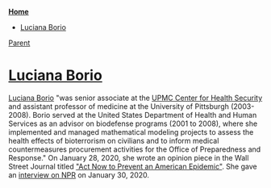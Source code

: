<!-- START doctoc generated TOC please keep comment here to allow auto update -->
<!-- DON'T EDIT THIS SECTION, INSTEAD RE-RUN doctoc TO UPDATE -->
**[Home](#pages/blog/cv19/index)**

- [Luciana Borio](#luciana-borio)

<!-- END doctoc generated TOC please keep comment here to allow auto update -->

[Parent](#pages/blog/cv19/people/index)

# [Luciana Borio](https://en.wikipedia.org/wiki/Luciana_Borio)

[Luciana Borio](https://en.wikipedia.org/wiki/Luciana_Borio) "was senior 
associate at the [UPMC Center for Health Security](#pages/blog/cv19/jhchs)
and assistant professor of medicine at the University of Pittsburgh 
(2003-2008). Borio served at the United States Department of Health and 
Human Services as an advisor on biodefense programs (2001 to 2008), where 
she implemented and managed mathematical modeling projects to assess the 
health effects of bioterrorism on civilians and to inform medical 
countermeasures procurement activities for the Office of Preparedness 
and Response."  On January 28, 2020, she wrote an opinion piece in the 
Wall Street Journal titled 
["Act Now to Prevent an American Epidemic"](https://www.wsj.com/articles/act-now-to-prevent-an-american-epidemic-11580255335).  She gave an 
[interview on NPR](https://www.npr.org/2020/01/30/801118571/expert-says-there-is-time-to-prevent-a-u-s-coronavirus-epidemic) on January 30, 2020.


